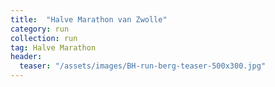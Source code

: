 ```yaml
---
title:  "Halve Marathon van Zwolle"
category: run
collection: run
tag: Halve Marathon
header:
  teaser: "/assets/images/BH-run-berg-teaser-500x300.jpg"
---
```


<div class="strava-embed-placeholder" data-embed-type="activity" data-embed-id="11606538881" data-style="standard" data-from-embed="false"></div><script src="https://strava-embeds.com/embed.js"></script>